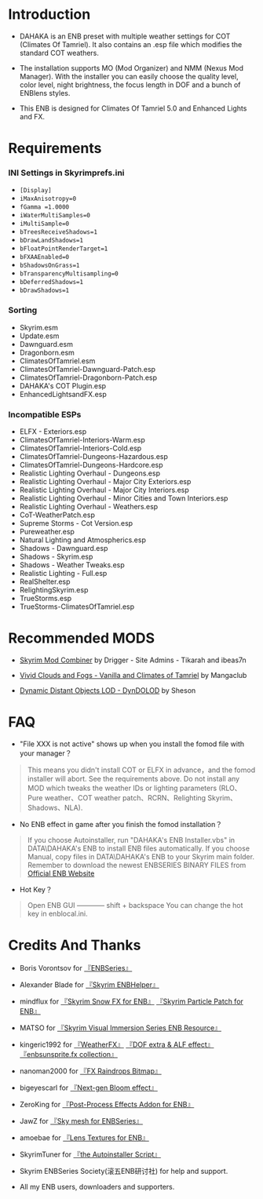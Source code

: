 # Introduction

* DAHAKA is an ENB preset with multiple weather settings for COT (Climates Of Tamriel). It also contains an .esp file which modifies the standard COT weathers.

* The installation supports MO (Mod Organizer) and NMM (Nexus Mod Manager). With the installer you can easily choose the quality level, color level, night brightness, the focus length in DOF and a bunch of ENBlens styles.

* This ENB is designed for Climates Of Tamriel 5.0 and Enhanced Lights and FX.


# Requirements

### INI Settings in Skyrimprefs.ini
* `[Display]`
* `iMaxAnisotropy=0`
* `fGamma =1.0000`
* `iWaterMultiSamples=0`
* `iMultiSample=0`
* `bTreesReceiveShadows=1`
* `bDrawLandShadows=1`
* `bFloatPointRenderTarget=1`
* `bFXAAEnabled=0`
* `bShadowsOnGrass=1`
* `bTransparencyMultisampling=0`
* `bDeferredShadows=1`
* `bDrawShadows=1`

### Sorting
* Skyrim.esm
* Update.esm
* Dawnguard.esm
* Dragonborn.esm
* ClimatesOfTamriel.esm
* ClimatesOfTamriel-Dawnguard-Patch.esp
* ClimatesOfTamriel-Dragonborn-Patch.esp
* DAHAKA's COT Plugin.esp
* EnhancedLightsandFX.esp

### Incompatible ESPs
* ELFX - Exteriors.esp
* ClimatesOfTamriel-Interiors-Warm.esp
* ClimatesOfTamriel-Interiors-Cold.esp
* ClimatesOfTamriel-Dungeons-Hazardous.esp
* ClimatesOfTamriel-Dungeons-Hardcore.esp
* Realistic Lighting Overhaul - Dungeons.esp
* Realistic Lighting Overhaul - Major City Exteriors.esp
* Realistic Lighting Overhaul - Major City Interiors.esp
* Realistic Lighting Overhaul - Minor Cities and Town Interiors.esp
* Realistic Lighting Overhaul - Weathers.esp
* CoT-WeatherPatch.esp
* Supreme Storms - Cot Version.esp
* Pureweather.esp
* Natural Lighting and Atmospherics.esp
* Shadows - Dawnguard.esp
* Shadows - Skyrim.esp
* Shadows - Weather Tweaks.esp
* Realistic Lighting - Full.esp
* RealShelter.esp
* RelightingSkyrim.esp
* TrueStorms.esp
* TrueStorms-ClimatesOfTamriel.esp

# Recommended MODS

* [Skyrim Mod Combiner](http://www.nexusmods.com/skyrim/mods/51467/?) by Drigger - Site Admins - Tikarah and ibeas7n

* [Vivid Clouds and Fogs - Vanilla and Climates of Tamriel](http://www.nexusmods.com/skyrim/mods/59809/?) by Mangaclub

* [Dynamic Distant Objects LOD - DynDOLOD](http://www.nexusmods.com/skyrim/mods/59721/?) by Sheson


# FAQ

* "File XXX is not active" shows up when you install the fomod file with your manager？

> This means you didn't install COT or ELFX in advance，and the fomod installer will abort. See the requirements above. Do not install any MOD which tweaks the weather IDs or lighting parameters (RLO、Pure weather、COT weather patch、RCRN、Relighting Skyrim、Shadows、NLA).


* No ENB effect in game after you finish the fomod installation？

> If you choose Autoinstaller, run "DAHAKA's ENB Installer.vbs" in DATA\DAHAKA's ENB to install ENB files automatically.
> If you choose Manual, copy files in DATA\DAHAKA's ENB to your Skyrim main folder.
> Remember to download the newest ENBSERIES BINARY FILES from [Official ENB Website](http://enbdev.com/download_mod_tesskyrim.htm)


* Hot Key？

> Open ENB GUI    ————  shift + backspace
> You can change the hot key in enblocal.ini.


# Credits And Thanks

* Boris Vorontsov for [『ENBSeries』](http://enbdev.com/download_mod_tesskyrim.html)

* Alexander Blade for [『Skyrim ENBHelper』](http://www.dev-c.com/skyrim/enbhelper/)

* mindflux for [『Skyrim Snow FX for ENB』](http://enbdev.com/enbseries/forum/viewtopic.php?f=6&t=1908) [『Skyrim Particle Patch for ENB』](http://enbseries.enbdev.com/forum/viewtopic.php?t=1499)

* MATSO for [『Skyrim Visual Immersion Series ENB Resource』](http://www.nexusmods.com/skyrim/mods/46871/)

* kingeric1992 for [『WeatherFX』](http://enbdev.com/enbseries/forum/viewtopic.php?f=7&t=3293) [『DOF extra & ALF effect』](http://enbdev.com/enbseries/forum/viewtopic.php?f=7&t=3224) [『enbsunsprite.fx collection』](http://enbdev.com/enbseries/forum/viewtopic.php?f=7&t=3549) 

* nanoman2000 for [『FX Raindrops Bitmap』](http://www.nexusmods.com/skyrim/mods/68360/)

* bigeyescarl for [『Next-gen Bloom effect』](http://www.nexusmods.com/skyrim/mods/55914/)

* ZeroKing for [『Post-Process Effects Addon for ENB』](http://www.nexusmods.com/skyrim/mods/50638/)

* JawZ for [『Sky mesh for ENBSeries』](http://enbdev.com/enbseries/forum/viewtopic.php?f=6&t=1930)

* amoebae for [『Lens Textures for ENB』](http://www.nexusmods.com/skyrim/mods/45054/)

* SkyrimTuner for [『the Autoinstaller Script』](http://www.nexusmods.com/skyrim/mods/55829/)

* Skyrim ENBSeries Society(滚五ENB研讨社) for help and support.

* All my ENB users, downloaders and supporters.
